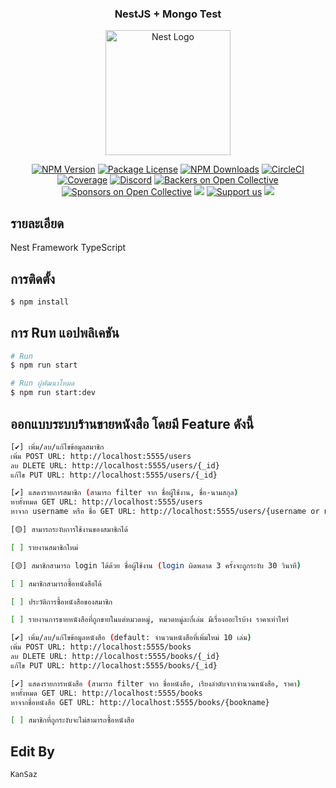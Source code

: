 <h3 align="center">NestJS + Mongo Test</h3>
<p align="center">
  <a href="http://nestjs.com/" target="blank"><img src="https://nestjs.com/img/logo-small.svg" width="200" alt="Nest Logo" /></a>
</p>
<p align="center">
<a href="https://www.npmjs.com/~nestjscore" target="_blank"><img src="https://img.shields.io/npm/v/@nestjs/core.svg" alt="NPM Version" /></a>
<a href="https://www.npmjs.com/~nestjscore" target="_blank"><img src="https://img.shields.io/npm/l/@nestjs/core.svg" alt="Package License" /></a>
<a href="https://www.npmjs.com/~nestjscore" target="_blank"><img src="https://img.shields.io/npm/dm/@nestjs/common.svg" alt="NPM Downloads" /></a>
<a href="https://circleci.com/gh/nestjs/nest" target="_blank"><img src="https://img.shields.io/circleci/build/github/nestjs/nest/master" alt="CircleCI" /></a>
<a href="https://coveralls.io/github/nestjs/nest?branch=master" target="_blank"><img src="https://coveralls.io/repos/github/nestjs/nest/badge.svg?branch=master#9" alt="Coverage" /></a>
<a href="https://discord.gg/G7Qnnhy" target="_blank"><img src="https://img.shields.io/badge/discord-online-brightgreen.svg" alt="Discord"/></a>
<a href="https://opencollective.com/nest#backer" target="_blank"><img src="https://opencollective.com/nest/backers/badge.svg" alt="Backers on Open Collective" /></a>
<a href="https://opencollective.com/nest#sponsor" target="_blank"><img src="https://opencollective.com/nest/sponsors/badge.svg" alt="Sponsors on Open Collective" /></a>
  <a href="https://paypal.me/kamilmysliwiec" target="_blank"><img src="https://img.shields.io/badge/Donate-PayPal-ff3f59.svg"/></a>
    <a href="https://opencollective.com/nest#sponsor"  target="_blank"><img src="https://img.shields.io/badge/Support%20us-Open%20Collective-41B883.svg" alt="Support us"></a>
  <a href="https://twitter.com/nestframework" target="_blank"><img src="https://img.shields.io/twitter/follow/nestframework.svg?style=social&label=Follow"></a>
  </p>

## รายละเอียด
Nest Framework TypeScript

## การติดตั้ง
```bash
$ npm install 
```

## การ Ruท แอปพลิเคชัน
```bash
# Run
$ npm run start

# Run ผู้พัฒนาโหมด
$ npm run start:dev
```
## ออกแบบระบบร้านขายหนังสือ โดยมี Feature ดังนี้
```bash
[✔️] เพิ่ม/ลบ/แก้ไขข้อมูลสมาชิก
เพิ่ม POST URL: http://localhost:5555/users
ลบ DLETE URL: http://localhost:5555/users/{_id}
แก้ไข PUT URL: http://localhost:5555/users/{_id}

[✔️] แสดงรายการสมาชิก (สามารถ filter จาก ชื่อผู้ใช้งาน, ชื่อ-นามสกุล)
หาทั้งหมด GET URL: http://localhost:5555/users
หาจาก username หรือ ชื่อ GET URL: http://localhost:5555/users/{username or name}

[🟡] สามารถระงับการใช้งานของสมาชิกได้

[ ] รายงานสมาชิกใหม่

[🟡] สมาชิกสามารถ login ได้ด้วย ชื่อผู้ใช้งาน (login ผิดพลาด 3 ครั้งจะถูกระงับ 30 วินาที)

[ ] สมาชิกสามารถซื้อหนังสือได้

[ ] ประวัติการซื้อหนังสือของสมาชิก

[ ] รายงานการขายหนังสือที่ถูกขายในแต่หมวดหมู่, หมวดหมู่ละกี่เล่ม มีเรื่องออะไรบ้าง ราคาเท่าไหร่

[✔️] เพิ่ม/ลบ/แก้ไขข้อมูลหนังสือ (default: จำนวนหนังสือที่เพิ่มใหม่ 10 เล่ม)
เพิ่ม POST URL: http://localhost:5555/books
ลบ DLETE URL: http://localhost:5555/books/{_id}
แก้ไข PUT URL: http://localhost:5555/books/{_id}

[✔️] แสดงรายการหนังสือ (สามารถ filter จาก ชื่อหนังสือ, เรียงลำดับจากจำนวนหนังสือ, ราคา)
หาทั้งหมด GET URL: http://localhost:5555/books
หาจากชื่อหนังสือ GET URL: http://localhost:5555/books/{bookname}

[ ] สมาชิกที่ถูกระงับจะไม่สามารถซื้อหนังสือ
```
## Edit By
```bash
KanSaz
```
